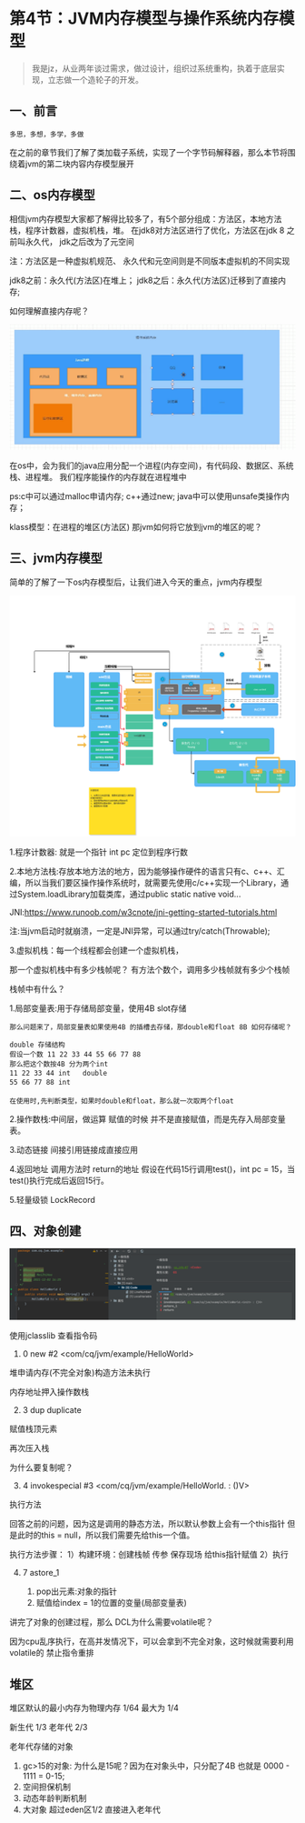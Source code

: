 # 第4节：JVM内存模型与操作系统内存模型

> 我是jz，从业两年谈过需求，做过设计，组织过系统重构，执着于底层实现，立志做一个造轮子的开发。

## 一、前言
`多思，多想，多学，多做`

在之前的章节我们了解了类加载子系统，实现了一个字节码解释器，那么本节将围绕着jvm的第二块内容内存模型展开

## 二、os内存模型

相信jvm内存模型大家都了解得比较多了，有5个部分组成：方法区，本地方法栈，程序计数器，虚拟机栈，堆。
在jdk8对方法区进行了优化，方法区在jdk 8 之前叫永久代， jdk之后改为了元空间

注：方法区是一种虚拟机规范、 永久代和元空间则是不同版本虚拟机的不同实现

jdk8之前：永久代(方法区)在堆上；
jdk8之后：永久代(方法区)迁移到了直接内存;

如何理解直接内存呢？

![img.png](../../assets/img/JVM/Chapter_4/os内存模型.png)

在os中，会为我们的java应用分配一个进程(内存空间)，有代码段、数据区、系统栈、进程堆。
我们程序能操作的内存就在进程堆中

ps:c中可以通过malloc申请内存;  c++通过new; java中可以使用unsafe类操作内存；

klass模型：在进程的堆区(方法区) 那jvm如何将它放到jvm的堆区的呢？

## 三、jvm内存模型

简单的了解了一下os内存模型后，让我们进入今天的重点，jvm内存模型

![img.png](../../assets/img/JVM/Chapter_4/jvm内存模型.png)

1.程序计数器: 就是一个指针 int pc 定位到程序行数

2.本地方法栈:存放本地方法的地方，因为能够操作硬件的语言只有c、c++、汇编，所以当我们要区操作操作系统时，就需要先使用c/c++实现一个Library，通过System.loadLibrary加载类库，通过public static native void...

JNI:https://www.runoob.com/w3cnote/jni-getting-started-tutorials.html 

注:当jvm启动时就崩溃，一定是JNI异常，可以通过try/catch(Throwable);

3.虚拟机栈：每一个线程都会创建一个虚拟机栈，

那一个虚拟机栈中有多少栈帧呢？ 有方法个数个，调用多少栈帧就有多少个栈帧

栈帧中有什么？

1.局部变量表:用于存储局部变量，使用4B slot存储

    那么问题来了，局部变量表如果使用4B 的插槽去存储，那double和float 8B 如何存储呢？

```text
double 存储结构
假设一个数 11 22 33 44 55 66 77 88
那么把这个数按4B 分为两个int
11 22 33 44 int   double
55 66 77 88 int

在使用时,先判断类型，如果时double和float，那么就一次取两个float 
```


2.操作数栈:中间层，做运算 赋值的时候 并不是直接赋值，而是先存入局部变量表。

3.动态链接   间接引用链接成直接应用

4.返回地址 调用方法时 return的地址  假设在代码15行调用test()，int pc = 15，当test()执行完成后返回15行。

5.轻量级锁 LockRecord


## 四、对象创建

![img.png](../../assets/img/JVM/Chapter_4/对象创建.png)

使用jclasslib 查看指令码

1.  0 new #2 <com/cq/jvm/example/HelloWorld>

堆申请内存(不完全对象)构造方法未执行

内存地址押入操作数栈

2. 3 dup  duplicate

赋值栈顶元素

再次压入栈

为什么要复制呢？

3. 4 invokespecial #3 <com/cq/jvm/example/HelloWorld.<init> : ()V>

执行方法

回答之前的问题，因为这是调用的静态方法，所以默认参数上会有一个this指针
但是此时的this = null，所以我们需要先给this一个值。

执行方法步骤：
    1）构建环境：创建栈帧  传参  保存现场 给this指针赋值
    2）执行

4. 7 astore_1

   1) pop出元素:对象的指针
   2) 赋值给index = 1的位置的变量(局部变量表)


讲完了对象的创建过程，那么 DCL为什么需要volatile呢？

因为cpu乱序执行，在高并发情况下，可以会拿到不完全对象，这时候就需要利用volatile的 禁止指令重排



## 堆区
 
堆区默认的最小内存为物理内存 1/64 最大为 1/4

新生代 1/3 老年代 2/3

老年代存储的对象

1. gc>15的对象: 为什么是15呢？因为在对象头中，只分配了4B 也就是 0000 - 1111 = 0-15;
2. 空间担保机制
3. 动态年龄判断机制
4. 大对象  超过eden区1/2 直接进入老年代



